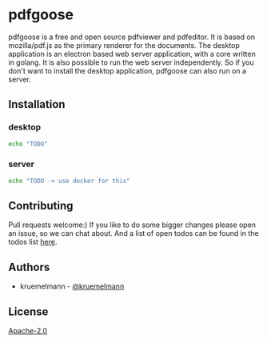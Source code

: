# pdfgoose

pdfgoose is a free and open source pdfviewer and pdfeditor. It is based on mozilla/pdf.js as the primary renderer for the documents.
The desktop application is an electron based web server application, with a core written in golang.
It is also possible to run the web server independently. So if you don't want to install the desktop application, pdfgoose can also run on a server.

## Installation

### desktop

```bash
echo "TODO"
```
### server

```bash
echo "TODO -> use docker for this"
```

## Contributing

Pull requests welcome:)
If you like to do some bigger changes please open an issue, so we can chat about.
And a list of open todos can be found in the todos list [here](./TODO.md).

## Authors

* kruemelmann - [@kruemelmann](https://github.com/kruemelmann/)

## License
[Apache-2.0](https://choosealicense.com/licenses/apache-2.0/)


